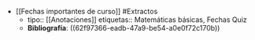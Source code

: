 - [[Fechas importantes de curso]] #Extractos
	- tipo:: [[Anotaciones]]
	  etiquetas:: Matemáticas básicas, Fechas Quiz
	- **Bibliografía**: ((62f97366-eadb-47a9-be54-a0e0f72c170b))